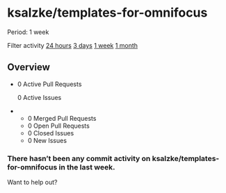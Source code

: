 # ksalzke/templates-for-omnifocus

 Period: 1 week

Filter activity [24 hours](https://github.com/ksalzke/templates-for-omnifocus/pulse/daily) [3 days](https://github.com/ksalzke/templates-for-omnifocus/pulse/halfweekly) [1 week](ksalzke-templates-for-omnifocus-6.md) [1 month](https://github.com/ksalzke/templates-for-omnifocus/pulse/monthly)

## Overview

* 0 Active Pull Requests

  0 Active Issues

* *  0 Merged Pull Requests
  *  0 Open Pull Requests
  *  0 Closed Issues
  *  0 New Issues

### There hasn’t been any commit activity on ksalzke/templates-for-omnifocus in the last week.

Want to help out?

